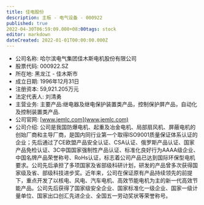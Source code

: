 ```yaml
---
title: 佳电股份
description: 主板 - 电气设备 - 000922
published: true
2022-04-30T06:59:09.000+08:00tags: stock
editor: markdown
dateCreated: 2022-01-01T00:00:00.000Z
---
```


- 公司名称: 哈尔滨电气集团佳木斯电机股份有限公司
- 股票代码: 000922.SZ
- 所在地: 黑龙江 - 佳木斯市
- 成立日期: 1996年12月31日
- 注册资本: 59,921.205万元
- 法定代表人: 刘清勇
- 主营业务: 主要产品:继电器及继电保护装置类产品，控制保护屏产品，自动化及控制装置类产品.
- 公司官网: [www.jemlc.com](www.jemlc.com)
- 公司介绍: 公司是我国防爆电机、起重及冶金电机、局部扇风机、屏蔽电机的创始厂商和主导厂商，是国内同行业第一个取得ISO9001质量保证体系认证的企业；先后通过了CE欧盟产品安全认证、CSA认证、俄罗斯产品认证、国家产品免检认证、3C中国国家强制性产品认证、标准化良好行为AAAA级企业、中国名牌产品荣誉称号、RoHs认证，标志着公司产品已达到国际环保型电机要求。公司先后承担了多项国家及省部级科研计划，研发的产品曾多次获得国家级及省、部级科技进步奖。近年来，公司在保证原有产品持续领先的前提下，重点开发了以核电、风电、汽车电机、高效节能电机为主的新一代高效节能产品。公司先后获得了国家级安全企业、国家标准化一级企业、国家一级计量单位、国家出口创汇先进企业、全国五一劳动奖状等荣誉称号。



